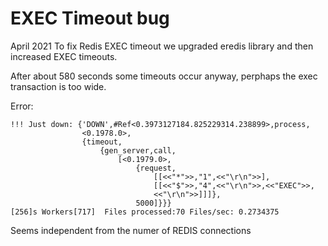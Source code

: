# EXEC Timeout bug 
April 2021
To fix Redis EXEC timeout we upgraded eredis library and then increased EXEC timeouts.

After about 580 seconds some timeouts occur anyway, perphaps the exec transaction is too wide.


Error:

    !!! Just down: {'DOWN',#Ref<0.3973127184.825229314.238899>,process,
                    <0.1978.0>,
                    {timeout,
                        {gen_server,call,
                            [<0.1979.0>,
                                {request,
                                    [[<<"*">>,"1",<<"\r\n">>],
                                    [[<<"$">>,"4",<<"\r\n">>,<<"EXEC">>,
                                    <<"\r\n">>]]]},
                                5000]}}}
    [256]s Workers[717]  Files processed:70 Files/sec: 0.2734375 


Seems independent from the numer of REDIS connections
